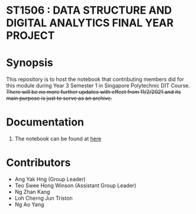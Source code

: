 # ST1506 : DATA STRUCTURE AND DIGITAL ANALYTICS FINAL YEAR PROJECT

# Synopsis

This repository is to host the notebook that contributing members did for this module during Year 3 Semester 1 in Singapore Polytechnic DIT Course. ~~There will be no more further updates with effect from 11/2/2021 and its main purpose is just to serve as an archive.~~

# Documentation
1. The notebook can be found at [here](./Assignment_2.ipynb)

# Contributors
- Ang Yak Hng (Group Leader)
- Teo Swee Hong Winson (Assistant Group Leader)
- Ng Zhan Kang
- Loh Cherng Jun Triston
- Ng Ao Yang
